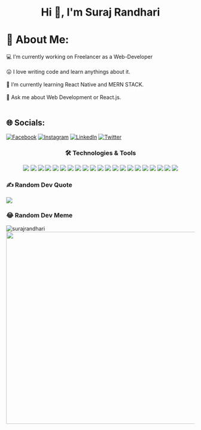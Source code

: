 <h1 align="center">Hi 👋, I'm Suraj Randhari</h1>

# 💫 About Me:
💻 I’m currently working on Freelancer as a Web-Developer<br><br>😛 I love writing code and learn anythings about it.<br><br>🤩 I’m currently learning React Native and MERN STACK.<br><br>💬 Ask me about Web Development or React.js.<br><br>


## 🌐 Socials:
[![Facebook](https://img.shields.io/badge/Facebook-%231877F2.svg?logo=Facebook&logoColor=white)](https://facebook.com/https://www.facebook.com/surajrandharioffecial/) [![Instagram](https://img.shields.io/badge/Instagram-%23E4405F.svg?logo=Instagram&logoColor=white)](https://instagram.com/https://www.instagram.com/suraj_randhari_/) [![LinkedIn](https://img.shields.io/badge/LinkedIn-%230077B5.svg?logo=linkedin&logoColor=white)](https://linkedin.com/in/https://www.linkedin.com/in/suraj-randhari/) [![Twitter](https://img.shields.io/badge/Twitter-%231DA1F2.svg?logo=Twitter&logoColor=white)](https://twitter.com/https://twitter.com/SurajRandhari) 

<!-- # 💻 Tech Stack:
![HTML5](https://img.shields.io/badge/html5-%23E34F26.svg?style=flat&logo=html5&logoColor=white) ![CSS3](https://img.shields.io/badge/css3-%231572B6.svg?style=flat&logo=css3&logoColor=white) ![JavaScript](https://img.shields.io/badge/javascript-%23323330.svg?style=flat&logo=javascript&logoColor=%23F7DF1E) ![C++](https://img.shields.io/badge/c++-%2300599C.svg?style=flat&logo=c%2B%2B&logoColor=white) ![Java](https://img.shields.io/badge/java-%23ED8B00.svg?style=flat&logo=java&logoColor=white) ![TypeScript](https://img.shields.io/badge/typescript-%23007ACC.svg?style=flat&logo=typescript&logoColor=white) ![Azure](https://img.shields.io/badge/azure-%230072C6.svg?style=flat&logo=azure-devops&logoColor=white) ![Google Cloud](https://img.shields.io/badge/Google%20Cloud-%234285F4.svg?style=flat&logo=google-cloud&logoColor=white) ![DigitalOcean](https://img.shields.io/badge/DigitalOcean-%230167ff.svg?style=flat&logo=digitalOcean&logoColor=white) ![React](https://img.shields.io/badge/react-%2320232a.svg?style=flat&logo=react&logoColor=%2361DAFB) ![React Native](https://img.shields.io/badge/react_native-%2320232a.svg?style=flat&logo=react&logoColor=%2361DAFB) ![Redux](https://img.shields.io/badge/redux-%23593d88.svg?style=flat&logo=redux&logoColor=white) ![NodeJS](https://img.shields.io/badge/node.js-6DA55F?style=flat&logo=node.js&logoColor=white) ![Next JS](https://img.shields.io/badge/Next-black?style=flat&logo=next.js&logoColor=white) ![.Net](https://img.shields.io/badge/.NET-5C2D91?style=flat&logo=.net&logoColor=white) ![Bootstrap](https://img.shields.io/badge/bootstrap-%23563D7C.svg?style=flat&logo=bootstrap&logoColor=white) ![SQLite](https://img.shields.io/badge/sqlite-%2307405e.svg?style=flat&logo=sqlite&logoColor=white) ![Adobe Photoshop](https://img.shields.io/badge/adobephotoshop-%2331A8FF.svg?style=flat&logo=adobephotoshop&logoColor=white) ![Canva](https://img.shields.io/badge/Canva-%2300C4CC.svg?style=flat&logo=Canva&logoColor=white) 	![Figma](https://img.shields.io/badge/figma-%23F24E1E.svg?style=flat&logo=figma&logoColor=white) ![Notion](https://img.shields.io/badge/Notion-%23000000.svg?style=flat&logo=notion&logoColor=white) ![React Router](https://img.shields.io/badge/React_Router-CA4245?style=flat&logo=react-router&logoColor=white) -->

<h3 align="center">
  🛠️ Technologies & Tools
</h3>
<p align="center">
  <img src="https://img.shields.io/badge/HTML5-E34F26?style=flat&logo=HTML5&logoColor=white&labelColor=lightgray">
  <img src="https://img.shields.io/badge/CSS-1572B6?style=flat&logo=CSS3&logoColor=white&labelColor=lightgray">
  <img src="https://img.shields.io/badge/React-61DAFB?style=flat&logo=react&logoColor=white&labelColor=inactive">
  <img src="https://img.shields.io/badge/Node.Js-brightgreen?style=flat&logo=node.js&logoColor=white&labelColor=lightgray">
  <img src="https://img.shields.io/badge/JavaScript-F7DF1E?style=flat&logo=JavaScript&logoColor=white&labelColor=lightgray">
  <img src="https://img.shields.io/badge/TypeScript-3178C6?style=flat&logo=TypeScript&logoColor=white&labelColor=lightgray">
  <img src="https://img.shields.io/badge/redux-%23593d88.svg?style=flat&logo=redux&logoColor=white&labelColor=inactive">
  <img src="https://img.shields.io/badge/React_Router-CA4245?style=flat&logo=react-router&logoColor=white&labelColor=inactive">
  <img src="https://img.shields.io/badge/c++-%2300599C.svg?style=flat&logo=c%2B%2B&logoColor=white&labelColor=lightgray">
  <img src="https://img.shields.io/badge/Java-007396?style=flat&logo=Java&logoColor=white&labelColor=lightgray">
  <img src="https://img.shields.io/badge/.NET-5C2D91?style=flat&logo=.net&logoColor=white&labelColor=lightgray">
  <img src="https://img.shields.io/badge/bootstrap-%23563D7C.svg?style=flat&logo=bootstrap&logoColor=white&labelColor=lightgray">
  <img src="https://img.shields.io/badge/MongoDB-47A248?style=flat&logo=MongoDB&logoColor=white&labelColor=lightgray">
<!--   <img src="https://img.shields.io/badge/Redis-DC382D?style=flat&logo=Redis&logoColor=white&labelColor=lightgray"> -->
  <img src="https://img.shields.io/badge/Canva-%2300C4CC.svg?style=flat&logo=Canva&logoColor=white&labelColor=lightgray">
  <img src="https://img.shields.io/badge/figma-%23F24E1E.svg?style=flat&logo=figma&logoColor=white&labelColor=lightgray">
  <img src="https://img.shields.io/badge/Notion-%23000000.svg?style=flat&logo=notion&logoColor=white&labelColor=lightgray">
<!--   <img src="https://img.shields.io/badge/adobephotoshop-%2331A8FF.svg?style=flat&logo=adobephotoshop&logoColor=whit&labelColor=lightgray"> -->
  <img src="https://img.shields.io/badge/GitHub%20Actions-2088FF?style=flat&logo=GitHub%20Actions&logoColor=white&labelColor=lightgray">
  <img src="https://img.shields.io/badge/Google%20Cloud-4285F4?style=flat&logo=Google%20Cloud&logoColor=white&labelColor=lightgray">
  <img src="https://img.shields.io/badge/azure-%230072C6.svg?style=flat&logo=azure-devops&logoColor=white&labelColor=lightgray">
<!--   <img src="https://img.shields.io/badge/Amazon%20AWS-232F3E?style=flat&logo=Amazon%20AWS&logoColor=white&labelColor=lightgray"> -->
  <img src="https://img.shields.io/badge/DigitalOcean-0080FF?style=flat&logo=DigitalOcean&logoColor=white&labelColor=lightgray">
<!--   <img src="https://img.shields.io/badge/Heroku-430098?style=flat&logo=Heroku&logoColor=white&labelColor=lightgray"> -->
  <img src="https://img.shields.io/badge/sqlite-%2307405e.svg?style=flat&logo=sqlite&logoColor=white">
</p>

### ✍️ Random Dev Quote
![](https://quotes-github-readme.vercel.app/api?type=horizontal&theme=radical)

### 😂 Random Dev Meme

<p><img align="left" src="https://github-readme-stats.vercel.app/api/top-langs?username=surajrandhari&show_icons=true&locale=en&layout=compact" alt="surajrandhari" /></p>
<img src="https://random-memer.herokuapp.com/" width="512px"/>



<!-- Proudly created with GPRM ( https://gprm.itsvg.in ) -->
